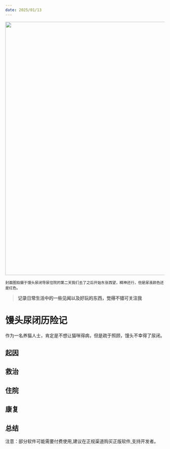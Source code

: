 ```yaml
---
date: 2025/01/13
---
```


<img src="https://raw.githubusercontent.com/imwyz/weekly/main/src/pricure/1.jpj" width="800" />

<small>封面图拍摄于馒头尿闭导尿住院的第二天我们去了之后开始东张西望，精神还行，但是尿液颜色还是红色。</small>

> **记录日常生活中的一些见闻以及好玩的东西，觉得不错可关注我**

# 馒头尿闭历险记

作为一名养猫人士，肯定是不想让猫咪得病，但是疏于照顾，馒头不幸得了尿闭。

## 起因

## 救治

## 住院

## 康复

## 总结

注意：部分软件可能需要付费使用,建议在正规渠道购买正版软件,支持开发者。